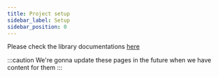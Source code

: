```yaml
---
title: Project setup
sidebar_label: Setup
sidebar_position: 0
---
```


Please check the library documentations [here](https://binary-com.github.io/deriv-api/)

:::caution
We're gonna update these pages in the future when we have content for them
:::
